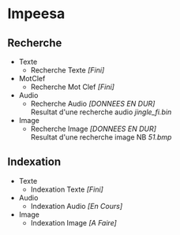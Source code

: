 # Impeesa

## Recherche    
+ Texte   
  + Recherche Texte *[Fini]*   
+ MotClef   
  + Recherche Mot Clef *[Fini]*   
+ Audio   
  + Recherche Audio *[DONNEES EN DUR]*   
    Resultat d'une recherche audio *jingle_fi.bin*  
+ Image   
  + Recherche Image *[DONNEES EN DUR]*     
    Resultat d'une recherche image NB *51.bmp*

## Indexation  
+ Texte   
  + Indexation Texte *[Fini]*  
+ Audio   
  + Indexation Audio *[En Cours]*   
+ Image   
  + Indexation Image *[A Faire]*   
